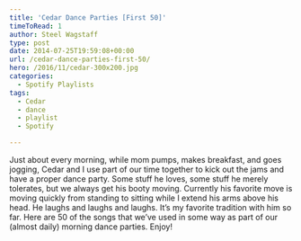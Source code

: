 ```yaml
---
title: 'Cedar Dance Parties [First 50]'
timeToRead: 1 
author: Steel Wagstaff
type: post
date: 2014-07-25T19:59:08+00:00
url: /cedar-dance-parties-first-50/
hero: /2016/11/cedar-300x200.jpg
categories:
  - Spotify Playlists
tags:
  - Cedar
  - dance
  - playlist
  - Spotify

---
```

Just about every morning, while mom pumps, makes breakfast, and goes jogging, Cedar and I use part of our time together to kick out the jams and have a proper dance party. Some stuff he loves, some stuff he merely tolerates, but we always get his booty moving. Currently his favorite move is moving quickly from standing to sitting while I extend his arms above his head. He laughs and laughs and laughs. It&#8217;s my favorite tradition with him so far. Here are 50 of the songs that we&#8217;ve used in some way as part of our (almost daily) morning dance parties. Enjoy!
